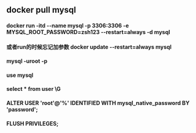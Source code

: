 ## docker pull mysql

#### docker run -itd --name mysql -p 3306:3306 -e MYSQL_ROOT_PASSWORD=zsh123 --restart=always  -d mysql

#### 或者run的时候忘记加参数 docker update --restart=always mysql

#### mysql -uroot -p

#### use mysql

#### select * from user \G

#### ALTER USER 'root'@'%' IDENTIFIED WITH mysql_native_password BY 'password';

#### FLUSH PRIVILEGES;



